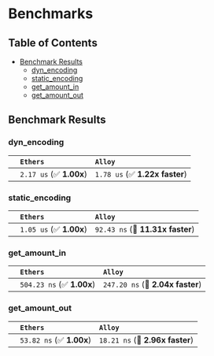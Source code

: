 # Benchmarks

## Table of Contents

- [Benchmark Results](#benchmark-results)
  - [dyn_encoding](#dyn_encoding)
  - [static_encoding](#static_encoding)
  - [get_amount_in](#get_amount_in)
  - [get_amount_out](#get_amount_out)

## Benchmark Results

### dyn_encoding

|     | `Ethers`                 | `Alloy`                         |
| :-- | :----------------------- | :------------------------------ |
|     | `2.17 us` (✅ **1.00x**) | `1.78 us` (✅ **1.22x faster**) |

### static_encoding

|     | `Ethers`                 | `Alloy`                           |
| :-- | :----------------------- | :-------------------------------- |
|     | `1.05 us` (✅ **1.00x**) | `92.43 ns` (🚀 **11.31x faster**) |

### get_amount_in

|     | `Ethers`                   | `Alloy`                           |
| :-- | :------------------------- | :-------------------------------- |
|     | `504.23 ns` (✅ **1.00x**) | `247.20 ns` (🚀 **2.04x faster**) |

### get_amount_out

|     | `Ethers`                  | `Alloy`                          |
| :-- | :------------------------ | :------------------------------- |
|     | `53.82 ns` (✅ **1.00x**) | `18.21 ns` (🚀 **2.96x faster**) |
